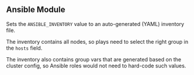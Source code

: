 ## Ansible Module

Sets the `ANSIBLE_INVENTORY` value to an auto-generated (YAML) inventory file.

The inventory contains all nodes, so plays need to select the right group in the `hosts` field.

The inventory also contains group vars that are generated based on the cluster config, so Ansible roles would not need
to hard-code such values.
